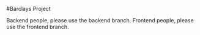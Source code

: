 #Barclays Project

Backend people, please use the backend branch.
Frontend people, please use the frontend branch.
